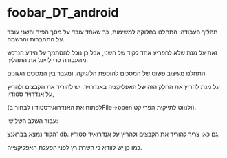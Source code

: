 # foobar_DT_android

תהליך העבודה: התחלנו בחלוקה למשימות, כך שאחד עובד על מסך הפיד והשני עובד על התחברות והרשמה.

זאת על מנת שלא להפריע אחד לקוד של השני, אבל כן נוכל להסתמך על הידע הנרכש מהעבודה כדי לייעל את התהליך.

התחלנו מעיצוב פשוט של המסכים להוספת הלוגיקה. ומעבר בין המסכים השונים. 

על מנת להריץ את החלק הזה של האפליקציה באנדרויד: יש להוריד את הקבצים ולהריץ על אנדרויד סטודיו,

(לפתוח את האנדרואידסטודיו לבחור בFile->open ולנווט לתייקית הפרייקט).

עבור השלב השלישי:

הקוד נמצא בבראנצ' db. גם כאן צריך להוריד את הקבצים ולהריץ על אנדרואיד סטודיו.

כמו כן יש לוודא כי השרת רץ לפני הפעלת האפליקצייה.
